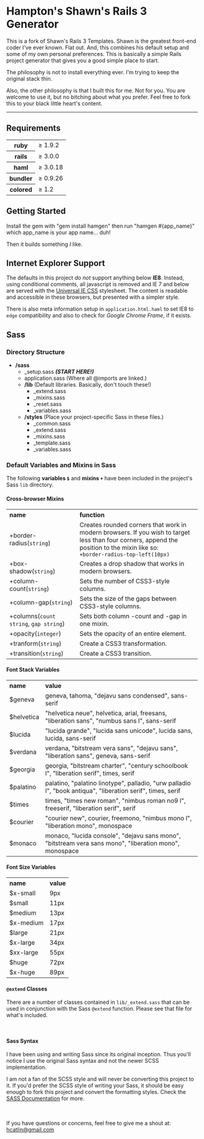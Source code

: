 # Hampton's Shawn's Rails 3 Generator

This is a fork of Shawn's Rails 3 Templates. Shawn is the greatest front-end coder I've ever known.
Flat out. And, this combines his default setup and some of my own personal preferences. This is basically
a simple Rails project generator that gives you a good simple place to start.

The philosophy is not to install everything ever. I'm trying to keep the original stack thin.

Also, the other philosophy is that I built this for me. Not for you. You are welcome to use it,
but no bitching about what you prefer. Feel free to fork this to your black little heart's content.

***

## Requirements
<table>
  <tr>
    <th>ruby</th>
    <td>&ge; 1.9.2</td>
  </tr>
  <tr>
    <th>rails</th>
    <td>&ge; 3.0.0</td>
  </tr>
  <tr>
    <th>haml</th>
    <td>&ge; 3.0.18</td>
  </tr>
  <tr>
    <th>bundler</th>
    <td>&ge; 0.9.26</td>
  </tr>
  <tr>
    <th>colored</th>
    <td>&ge; 1.2</td>
  </tr>
</table>

## Getting Started

Install the gem with "gem install hamgen" then run "hamgen #{app_name}" which app_name is your app name... duh!

Then it builds something *I* like.

## Internet Explorer Support

The defaults in this project _do not_ support anything below **IE8**. Instead, using conditional
comments, all javascript is removed and IE 7 and below are served with the [Universal IE CSS](http://code.google.com/p/universal-ie6-css/)
stylesheet. The content is readable and accessible in these browsers, but presented with a simpler style.

There is also meta information setup in `application.html.haml` to set IE8 to `edge` compatibility and also to check for _Google Chrome Frame_,
if it exists.

## Sass

### Directory Structure
  * **/sass**
    * \_setup.sass **_(START HERE!)_**
    * application.sass (Where all @imports are linked.)
    * **/lib** (Default libraries. Basically, don't touch these!)
        * \_extend.sass
        * \_mixins.sass
        * \_reset.sass
        * \_variables.sass
    * **/styles** (Place your project-specific Sass in these files.)
       * \_common.sass
       * \_extend.sass
       * \_mixins.sass
       * \_template.sass
       * \_variables.sass


### Default Variables and Mixins in Sass

The following **variables `$`** and **mixins `+`** have been included in the project's Sass `lib` directory.

#### Cross-browser Mixins

<table>
  <tr>
    <th align="left">name</th>
    <th align="left">function</th>
  </tr>

  <tr>
    <td>+border-radius(<code>string</code>)</td>
    <td>
      Creates rounded corners that work in modern browsers.
      If you wish to target less than four corners, append the position to the mixin like so:
      <br>
      <code>+border-radius-top-left(10px)</code>
    </td>
  </tr>

  <tr>
    <td>+box-shadow(<code>string</code>)</td>
    <td>Creates a drop shadow that works in modern browsers.</td>
  </tr>

  <tr>
    <td>+column-count(<code>string</code>)</td>
    <td>Sets the number of CSS3-style columns.</td>
  </tr>

  <tr>
    <td>+column-gap(<code>string</code>)</td>
    <td>Sets the size of the gaps between CSS3-style columns.</td>
  </tr>

  <tr>
    <td>+columns(<code>count string</code>, <code>gap string</code>)</td>
    <td>Sets both column -count and -gap in one mixin.</td>
  </tr>

  <tr>
    <td>+opacity(<code>integer</code>)</td>
    <td>Sets the opacity of an entire element.</td>
  </tr>

  <tr>
    <td>+tranform(<code>string</code>)</td>
    <td>Create a CSS3 transformation.</td>
  </tr>

  <tr>
    <td>+transition(<code>string</code>)</td>
    <td>Create a CSS3 transition.</td>
  </tr>
</table>

#### Font Stack Variables
<table>
  <tr>
    <th align="left">name</th>
    <th align="left">value</th>
  </tr>
  <tr>
    <td>$geneva</td>
    <td>geneva, tahoma, "dejavu sans condensed", sans-serif</td>
  </tr>
  <tr>
    <td>$helvetica</td>
    <td>"helvetica neue", helvetica, arial, freesans, "liberation sans", "numbus sans l", sans-serif</td>
  </tr>
  <tr>
    <td>$lucida</td>
    <td>"lucida grande", "lucida sans unicode", lucida sans, lucida, sans-serif</td>
  </tr>
  <tr>
    <td>$verdana </td>
    <td>verdana, "bitstream vera sans", "dejavu sans", "liberation sans", geneva, sans-serif</td>
  </tr>
  <tr>
    <td>$georgia </td>
    <td>georgia, "bitstream charter", "century schoolbook l", "liberation serif", times, serif</td>
  </tr>
  <tr>
    <td>$palatino </td>
    <td>palatino, "palatino linotype", palladio, "urw palladio l", "book antiqua", "liberation serif", times, serif</td>
  </tr>
  <tr>
    <td>$times </td>
    <td>times, "times new roman", "nimbus roman no9 l", freeserif, "liberation serif", serif</td>
  </tr>
  <tr>
    <td>$courier </td>
    <td>"courier new", courier, freemono, "nimbus mono l", "liberation mono", monospace</td>
  </tr>
  <tr>
    <td>$monaco </td>
    <td>monaco, "lucida console", "dejavu sans mono", "bitstream vera sans mono", "liberation mono", monospace</td>
  </tr>
</table>

#### Font Size Variables
<table>
  <tr>
    <th align="left">name</th>
    <th align="left">value</th>
  </tr>
  <tr>
    <td>$x-small</td>
    <td>9px</td>
  </tr>
   <tr>
    <td>$small</td>
    <td>11px</td>
  </tr>
   <tr>
    <td>$medium</td>
    <td>13px</td>
  </tr>
   <tr>
    <td>$x-medium</td>
    <td>17px</td>
  </tr>
   <tr>
    <td>$large</td>
    <td>21px</td>
  </tr>
   <tr>
    <td>$x-large</td>
    <td>34px</td>
  </tr>
  <tr>
    <td>$xx-large</td>
    <td>55px</td>
  </tr>
  <tr>
    <td>$huge</td>
    <td>72px</td>
  </tr>
  <tr>
    <td>$x-huge</td>
    <td>89px</td>
  </tr>
</table>

#### `@extend` Classes
There are a number of classes contained in `lib/_extend.sass` that can be used in conjunction with the Sass `@extend` function. Please
see that file for what's included.


<br>

#### Sass Syntax

I have been using and writing Sass since its original inception. Thus you'll notice I use the original Sass syntax and not the newer SCSS implementation.

I am not a fan of the SCSS style and will never be converting this project to it. If you'd prefer the SCSS style of writing your Sass, it should be easy enough to
fork this project and convert the formatting styles. Check the [SASS Documentation](http://sass-lang.com/docs/yardoc/file.SASS_REFERENCE.html) for more.

<br><br>
If you have questions or concerns, feel free to give me a shout at:
[hcatlin@gmail.com](mailto:hcatlin@gmail.com)
